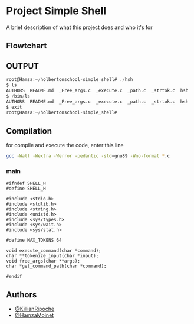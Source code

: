 
# Project Simple Shell

A brief description of what this project does and who it's for

## Flowtchart




## OUTPUT

```c
root@Hamza:~/holbertonschool-simple_shell# ./hsh
$ ls
AUTHORS  README.md  _Free_args.c  _execute.c  _path.c  _strtok.c  hsh  main.h  man_1_simple_shell  shell.c
$ /bin/ls
AUTHORS  README.md  _Free_args.c  _execute.c  _path.c  _strtok.c  hsh  main.h  man_1_simple_shell  shell.c
$ exit
root@Hamza:~/holbertonschool-simple_shell#
```

## Compilation

for compile and execute the code, enter this line




```bash
gcc -Wall -Wextra -Werror -pedantic -std=gnu89 -Wno-format *.c
```

### main

```
#ifndef SHELL_H
#define SHELL_H

#include <stdio.h>
#include <stdlib.h>
#include <string.h>
#include <unistd.h>
#include <sys/types.h>
#include <sys/wait.h>
#include <sys/stat.h>

#define MAX_TOKENS 64

void execute_command(char *command);
char **tokenize_input(char *input);
void free_args(char **args);
char *get_command_path(char *command);

#endif
```
## Authors

- [@KillianRipoche](https://github.com/KillianRipoche)
- [@HamzaMoinet](https://www.github.com/HamzaMoinet)
